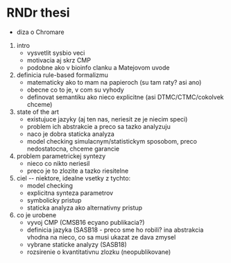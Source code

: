 # RNDr thesi

- diza o Chromare

1. intro
   - vysvetlit sysbio veci
   - motivacia aj skrz CMP
   - podobne ako v bioinfo clanku a Matejovom uvode
2. definicia rule-based formalizmu
   - matematicky ako to mam na papieroch (su tam raty? asi ano)
   - obecne co to je, v com su vyhody
   - definovat semantiku ako nieco explicitne (asi DTMC/CTMC/cokolvek chceme)
3. state of the art
   - existujuce jazyky (aj ten nas, neriesit ze je niecim speci)
   - problem ich abstrakcie a preco sa tazko analyzuju
   - naco je dobra staticka analyza
   - model checking simulacnym/statistickym sposobom, preco nedostatocna, chceme garancie
4. problem parametrickej syntezy
   - nieco co nikto neriesil
   - preco je to zlozite a tazko riesitelne
5. ciel -- niektore, idealne vsetky z tychto:
   - model checking
   - explicitna synteza parametrov
   - symbolicky pristup
   - staticka analyza ako alternativny pristup
6. co je urobene
   - vyvoj CMP (CMSB16 ecyano publikacia?)
   - definicia jazyka (SASB18 - preco sme ho robili? ina abstrakcia vhodna na nieco, co sa musi ukazat ze dava zmysel
   - vybrane staticke analyzy (SASB18)
   - rozsirenie o kvantitativnu zlozku (neopublikovane)
